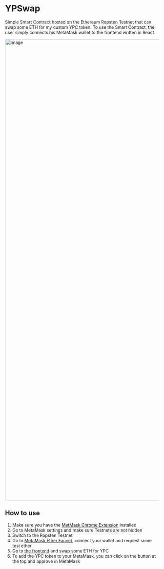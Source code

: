 # YPSwap
Simple Smart Contract hosted on the Ethereum Ropsten Testnet that can swap some ETH for my custom YPC token.
To use the Smart Contract, the user simply connects his MetaMask wallet to the frontend written in React.

<img width="1512" alt="image" src="https://user-images.githubusercontent.com/37211050/156212545-e925d688-3502-49ac-934b-ba4913ecc1e3.png">


## How to use
1. Make sure you have the [MetMask Chrome Extension](https://chrome.google.com/webstore/detail/metamask/nkbihfbeogaeaoehlefnkodbefgpgknn) installed 
2. Go to MetaMask settings and make sure Testnets are not hidden
3. Switch to the Ropsten Testnet
4. Go to [MetaMask Ether Faucet](https://faucet.metamask.io/), connect your wallet and request some test ether 
5. Go to [the frontend](https://ypswap.netlify.app/) and swap some ETH for YPC
6. To add the YPC token to your MetaMask, you can click on the button at the top and approve in MetaMask


